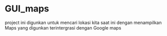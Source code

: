 # GUI_maps
project ini digunkan untuk mencari lokasi kita saat ini dengan menampilkan Maps yang digunkan terintergrasi dengan Google maps
